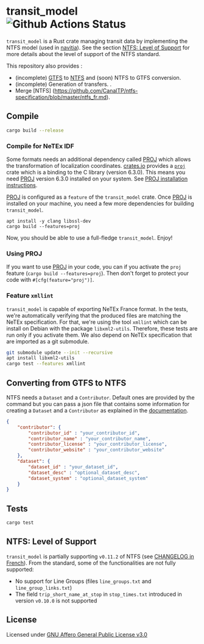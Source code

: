 # transit_model &emsp; ![Github Actions Status][github_actions]

[github_actions]: https://github.com/CanalTP/transit_model/workflows/Continuous%20Integration/badge.svg

`transit_model` is a Rust crate managing transit data by implementing the NTFS
model (used  in [navitia](https://github.com/CanalTP/ntfs-specification/blob/master/ntfs_fr.md)). See the
section [NTFS: Level of Support](#ntfs-level-of-support) for more details about the
level of support of the NTFS standard.

This repository also provides :
- (incomplete) [GTFS](http://gtfs.org/) to [NTFS](https://github.com/CanalTP/ntfs-specification/blob/master/ntfs_fr.md) and (soon) NTFS to GTFS conversion.
- (incomplete) Generation of transfers.
.
- Merge [NTFS] (https://github.com/CanalTP/ntfs-specification/blob/master/ntfs_fr.md).

## Compile

```bash
cargo build --release
```

### Compile for NeTEx IDF
Some formats needs an additional dependency called [PROJ](https://proj.org/)
which allows the transformation of localization coordinates.
[crates.io](https://crates.io/) provides a
[`proj`](https://crates.io/crates/proj) crate which is a binding to the C
library (version 6.3.0). This means you need [PROJ](https://proj.org/) version
6.3.0 installed on your system.  See [PROJ installation
instructions](https://github.com/OSGeo/PROJ#installation).

[PROJ](https://proj.org/) is configured as a `feature` of the `transit_model`
crate.  Once [PROJ](https://proj.org/) is installed on your machine, you need a
few more dependencies for building `transit_model`.
```
apt install -y clang libssl-dev
cargo build --features=proj
```

Now, you should be able to use a full-fledge `transit_model`. Enjoy!

### Using PROJ
If you want to use [PROJ](https://proj.org/) in your code, you can if you
activate the `proj` feature (`cargo build --features=proj`). Then don't forget
to protect your code with `#[cfg(feature="proj")]`.

### Feature `xmllint`
`transit_model` is capable of exporting NeTEx France format. In the tests, we're
automatically verifying that the produced files are matching the NeTEx
specification.  For that, we're using the tool `xmllint` which can be install
on Debian with the package `libxml2-utils`. Therefore, these tests are run only
if you activate them. We also depend on NeTEx specification that are imported as
a git submodule.

```bash
git submodule update --init --recursive
apt install libxml2-utils
cargo test --features xmllint
```

## Converting from GTFS to NTFS

NTFS needs a `Dataset` and a `Contributor`.
Default ones are provided by the command but you can pass a json file that contains some information for creating a `Dataset` and a `Contributor` as explained in the [documentation](src/documentation/gtfs2ntfs.md).

```json
{
    "contributor": {
        "contributor_id" : "your_contributor_id",
        "contributor_name" : "your_contributor_name",
        "contributor_license" : "your_contributor_license",
        "contributor_website" : "your_contributor_website"
    },
    "dataset": {
        "dataset_id" : "your_dataset_id",
        "dataset_desc" : "optional_dataset_desc",
        "dataset_system" : "optional_dataset_system"
    }
}
```

## Tests

```bash
cargo test
```

## NTFS: Level of Support
`transit_model` is partially supporting `v0.11.2` of NTFS (see [CHANGELOG in
French](https://github.com/CanalTP/ntfs-specification/blob/master/ntfs_changelog_fr.md)).
From the standard, some of the functionalities are not fully supported:
- No support for Line Groups (files `line_groups.txt` and `line_group_links.txt`)
- The field `trip_short_name_at_stop` in `stop_times.txt` introduced in version
  `v0.10.0` is not supported

## License

Licensed under [GNU Affero General Public License v3.0](LICENSE)
